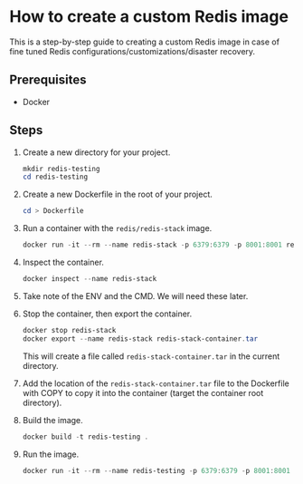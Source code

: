 # How to create a custom Redis image

This is a step-by-step guide to creating a custom Redis image in case of fine tuned Redis configurations/customizations/disaster recovery.

## Prerequisites

- Docker

## Steps

1. Create a new directory for your project.

    ```powershell
    mkdir redis-testing
    cd redis-testing
    ```

2. Create a new Dockerfile in the root of your project.

    ```powershell
    cd > Dockerfile
    ```

3. Run a container with the `redis/redis-stack` image.

    ```powershell
    docker run -it --rm --name redis-stack -p 6379:6379 -p 8001:8001 redis/redis-stack:latest
    ```

4. Inspect the container.

    ```powershell
    docker inspect --name redis-stack
    ```

5. Take note of the ENV and the CMD. We will need these later.

6. Stop the container, then export the container.

    ```powershell
    docker stop redis-stack
    docker export --name redis-stack redis-stack-container.tar
    ```

    This will create a file called `redis-stack-container.tar` in the current directory.

7. Add the location of the `redis-stack-container.tar` file to the Dockerfile with COPY to copy it into the container (target the container root directory).

8. Build the image.

    ```powershell
    docker build -t redis-testing .
    ```

9. Run the image.

    ```powershell
    docker run -it --rm --name redis-testing -p 6379:6379 -p 8001:8001 redis-testing
    ```

